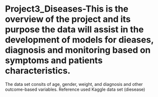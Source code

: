 # Project3_Diseases-This is the overview of the project and its purpose the data will assist in the development of models for dieases, diagnosis and monitoring based on symptoms and patients characteristics.
The data set consits of age, gender, weight, and diagnosis and other outcome-based variables. 
Reference used Kaggle data set (diesease)
